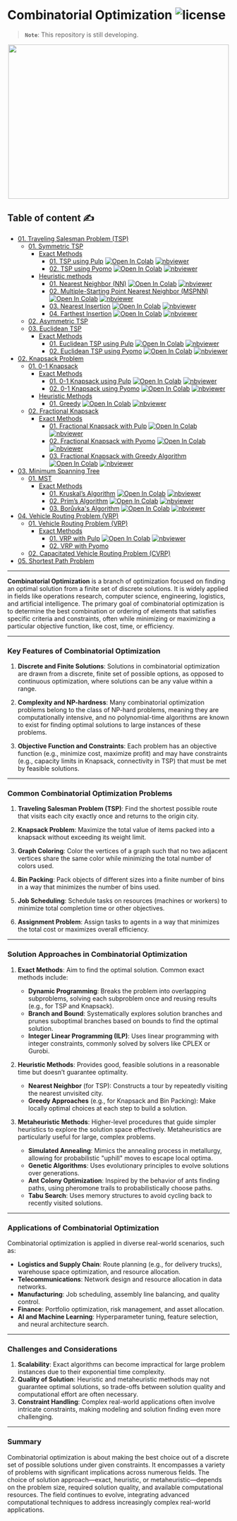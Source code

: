 # Combinatorial Optimization ![license](https://img.shields.io/github/license/Pegah-Ardehkhani/Combinatorial-Optimization.svg)

> **`Note`**: This repository is still developing.

<p align="center"> 
  <img width="500" height="350" src="https://miro.medium.com/v2/resize:fit:1400/1*WHoUd8ormJ3T6QIh3rJLUA.gif"> 
</p>

## Table of content ✍️

- [01. Traveling Salesman Problem (TSP)](https://github.com/Pegah-Ardehkhani/Combinatorial-Optimization/tree/main/01.%20Traveling%20Salesman%20Problem%20(TSP))
  - [01. Symmetric TSP](https://github.com/Pegah-Ardehkhani/Combinatorial-Optimization/tree/main/01.%20Traveling%20Salesman%20Problem%20(TSP)/01.%20Symmetric%20TSP)
    - [Exact Methods](https://github.com/Pegah-Ardehkhani/Combinatorial-Optimization/tree/main/01.%20Traveling%20Salesman%20Problem%20(TSP)/01.%20Symmetric%20TSP/Exact%20Algorithms)
      - [01. TSP using Pulp](https://github.com/Pegah-Ardehkhani/Combinatorial-Optimization/tree/main/01.%20Traveling%20Salesman%20Problem%20(TSP)/01.%20Symmetric%20TSP/Exact%20Algorithms/01.%20TSP%20using%20Pulp) <a href="https://colab.research.google.com/github/Pegah-Ardehkhani/Combinatorial-Optimization/blob/main/01.%20Traveling%20Salesman%20Problem%20(TSP)/01.%20Symmetric%20TSP/Exact%20Algorithms/01.%20TSP%20using%20Pulp/TSP%20with%20Pulp.ipynb" target="_parent\"><img src="https://colab.research.google.com/assets/colab-badge.svg" alt="Open In Colab"/></a> [![nbviewer](https://img.shields.io/badge/render-nbviewer-orange.svg)](https://nbviewer.org/github/Pegah-Ardehkhani/Combinatorial-Optimization/blob/main/01.%20Traveling%20Salesman%20Problem%20(TSP)/01.%20Symmetric%20TSP/Exact%20Algorithms/01.%20TSP%20using%20Pulp/TSP%20with%20Pulp.ipynb)
      - [02. TSP using Pyomo](https://github.com/Pegah-Ardehkhani/Combinatorial-Optimization/tree/main/01.%20Traveling%20Salesman%20Problem%20(TSP)/01.%20Symmetric%20TSP/Exact%20Algorithms/02.%20TSP%20using%20Pyomo) <a href="https://colab.research.google.com/github/Pegah-Ardehkhani/Combinatorial-Optimization/blob/main/01.%20Traveling%20Salesman%20Problem%20(TSP)/01.%20Symmetric%20TSP/Exact%20Algorithms/02.%20TSP%20using%20Pyomo/TSP%20with%20Pyomo.ipynb" target="_parent\"><img src="https://colab.research.google.com/assets/colab-badge.svg" alt="Open In Colab"/></a> [![nbviewer](https://img.shields.io/badge/render-nbviewer-orange.svg)](https://nbviewer.org/github/Pegah-Ardehkhani/Combinatorial-Optimization/blob/main/01.%20Traveling%20Salesman%20Problem%20(TSP)/01.%20Symmetric%20TSP/Exact%20Algorithms/02.%20TSP%20using%20Pyomo/TSP%20with%20Pyomo.ipynb)
    - [Heuristic methods](https://github.com/Pegah-Ardehkhani/Combinatorial-Optimization/tree/main/01.%20Traveling%20Salesman%20Problem%20(TSP)/01.%20Symmetric%20TSP/Heuristic%20methods)
      - [01. Nearest Neighbor (NN)](https://github.com/Pegah-Ardehkhani/Combinatorial-Optimization/tree/main/01.%20Traveling%20Salesman%20Problem%20(TSP)/01.%20Symmetric%20TSP/Heuristic%20methods/01.%20Nearest%20Neighbor%20(NN)) <a href="https://colab.research.google.com/github/Pegah-Ardehkhani/Combinatorial-Optimization/blob/main/01.%20Traveling%20Salesman%20Problem%20(TSP)/01.%20Symmetric%20TSP/Heuristic%20methods/01.%20Nearest%20Neighbor%20(NN)/TSP%20with%20NN.ipynb" target="_parent\"><img src="https://colab.research.google.com/assets/colab-badge.svg" alt="Open In Colab"/></a> [![nbviewer](https://img.shields.io/badge/render-nbviewer-orange.svg)](https://nbviewer.org/github/Pegah-Ardehkhani/Combinatorial-Optimization/blob/main/01.%20Traveling%20Salesman%20Problem%20(TSP)/01.%20Symmetric%20TSP/Heuristic%20methods/01.%20Nearest%20Neighbor%20(NN)/TSP%20with%20NN.ipynb)
      - [02. Multiple-Starting Point Nearest Neighbor (MSPNN)](https://github.com/Pegah-Ardehkhani/Combinatorial-Optimization/tree/main/01.%20Traveling%20Salesman%20Problem%20(TSP)/01.%20Symmetric%20TSP/Heuristic%20methods/02.%20Multiple-Starting%20Point%20Nearest%20Neighbor%20(MSPNN)) <a href="https://colab.research.google.com/github/Pegah-Ardehkhani/Combinatorial-Optimization/blob/main/01.%20Traveling%20Salesman%20Problem%20(TSP)/01.%20Symmetric%20TSP/Heuristic%20methods/02.%20Multiple-Starting%20Point%20Nearest%20Neighbor%20(MSPNN)/TSP%20with%20Multiple%20Starting%20Point%20Nearest%20Neighbor%20(MSPNN).ipynb" target="_parent\"><img src="https://colab.research.google.com/assets/colab-badge.svg" alt="Open In Colab"/></a> [![nbviewer](https://img.shields.io/badge/render-nbviewer-orange.svg)](https://nbviewer.org/github/Pegah-Ardehkhani/Combinatorial-Optimization/blob/main/01.%20Traveling%20Salesman%20Problem%20(TSP)/01.%20Symmetric%20TSP/Heuristic%20methods/02.%20Multiple-Starting%20Point%20Nearest%20Neighbor%20(MSPNN)/TSP%20with%20Multiple%20Starting%20Point%20Nearest%20Neighbor%20(MSPNN).ipynb)
      - [03. Nearest Insertion](https://github.com/Pegah-Ardehkhani/Combinatorial-Optimization/tree/main/01.%20Traveling%20Salesman%20Problem%20(TSP)/01.%20Symmetric%20TSP/Heuristic%20methods/03.%20Nearest%20Insertion) <a href="https://colab.research.google.com/github/Pegah-Ardehkhani/Combinatorial-Optimization/blob/main/01.%20Traveling%20Salesman%20Problem%20(TSP)/01.%20Symmetric%20TSP/Heuristic%20methods/03.%20Nearest%20Insertion/TSP%20with%20Nearest%20Insertion.ipynb" target="_parent\"><img src="https://colab.research.google.com/assets/colab-badge.svg" alt="Open In Colab"/></a> [![nbviewer](https://img.shields.io/badge/render-nbviewer-orange.svg)](https://nbviewer.org/github/Pegah-Ardehkhani/Combinatorial-Optimization/blob/main/01.%20Traveling%20Salesman%20Problem%20(TSP)/01.%20Symmetric%20TSP/Heuristic%20methods/03.%20Nearest%20Insertion/TSP%20with%20Nearest%20Insertion.ipynb)
      - [04. Farthest Insertion](https://github.com/Pegah-Ardehkhani/Combinatorial-Optimization/tree/main/01.%20Traveling%20Salesman%20Problem%20(TSP)/01.%20Symmetric%20TSP/Heuristic%20methods/04.%20Farthest%20Insertion) <a href="https://colab.research.google.com/github/Pegah-Ardehkhani/Combinatorial-Optimization/blob/main/01.%20Traveling%20Salesman%20Problem%20(TSP)/01.%20Symmetric%20TSP/Heuristic%20methods/04.%20Farthest%20Insertion/TSP%20with%20Farthest%20Insertion.ipynb" target="_parent\"><img src="https://colab.research.google.com/assets/colab-badge.svg" alt="Open In Colab"/></a> [![nbviewer](https://img.shields.io/badge/render-nbviewer-orange.svg)](https://nbviewer.org/github/Pegah-Ardehkhani/Combinatorial-Optimization/blob/main/01.%20Traveling%20Salesman%20Problem%20(TSP)/01.%20Symmetric%20TSP/Heuristic%20methods/04.%20Farthest%20Insertion/TSP%20with%20Farthest%20Insertion.ipynb)
  - [02. Asymmetric TSP](https://github.com/Pegah-Ardehkhani/Combinatorial-Optimization/tree/main/01.%20Traveling%20Salesman%20Problem%20(TSP)/02.%20Asymmetric%20TSP)
  - [03. Euclidean TSP](https://github.com/Pegah-Ardehkhani/Combinatorial-Optimization/tree/main/01.%20Traveling%20Salesman%20Problem%20(TSP)/03.%20Euclidean%20TSP)
      - [Exact Methods](https://github.com/Pegah-Ardehkhani/Combinatorial-Optimization/tree/main/01.%20Traveling%20Salesman%20Problem%20(TSP)/03.%20Euclidean%20TSP/Exact%20Methods)
        - [01. Euclidean TSP using Pulp](https://github.com/Pegah-Ardehkhani/Combinatorial-Optimization/tree/main/01.%20Traveling%20Salesman%20Problem%20(TSP)/03.%20Euclidean%20TSP/Exact%20Methods/01.%20Euclidean%20TSP%20using%20Pulp) <a href="https://colab.research.google.com/github/Pegah-Ardehkhani/Combinatorial-Optimization/blob/main/01.%20Traveling%20Salesman%20Problem%20(TSP)/03.%20Euclidean%20TSP/Exact%20Methods/01.%20Euclidean%20TSP%20using%20Pulp/Euclidean%20TSP%20with%20Pulp.ipynb" target="_parent\"><img src="https://colab.research.google.com/assets/colab-badge.svg" alt="Open In Colab"/></a> [![nbviewer](https://img.shields.io/badge/render-nbviewer-orange.svg)](https://nbviewer.org/github/Pegah-Ardehkhani/Combinatorial-Optimization/blob/main/01.%20Traveling%20Salesman%20Problem%20(TSP)/03.%20Euclidean%20TSP/Exact%20Methods/01.%20Euclidean%20TSP%20using%20Pulp/Euclidean%20TSP%20with%20Pulp.ipynb)
        - [02. Euclidean TSP using Pyomo](https://github.com/Pegah-Ardehkhani/Combinatorial-Optimization/tree/main/01.%20Traveling%20Salesman%20Problem%20(TSP)/03.%20Euclidean%20TSP/Exact%20Methods/02.%20Euclidean%20TSP%20using%20Pyomo) <a href="https://colab.research.google.com/github/Pegah-Ardehkhani/Combinatorial-Optimization/blob/main/01.%20Traveling%20Salesman%20Problem%20(TSP)/03.%20Euclidean%20TSP/Exact%20Methods/02.%20Euclidean%20TSP%20using%20Pyomo/Euclidean%20TSP%20with%20Pyomo.ipynb" target="_parent\"><img src="https://colab.research.google.com/assets/colab-badge.svg" alt="Open In Colab"/></a> [![nbviewer](https://img.shields.io/badge/render-nbviewer-orange.svg)](https://nbviewer.org/github/Pegah-Ardehkhani/Combinatorial-Optimization/blob/main/01.%20Traveling%20Salesman%20Problem%20(TSP)/03.%20Euclidean%20TSP/Exact%20Methods/02.%20Euclidean%20TSP%20using%20Pyomo/Euclidean%20TSP%20with%20Pyomo.ipynb)
- [02. Knapsack Problem](https://github.com/Pegah-Ardehkhani/Combinatorial-Optimization/tree/main/02.%20Knapsack%20Problem)
    - [01. 0-1 Knapsack](https://github.com/Pegah-Ardehkhani/Combinatorial-Optimization/tree/main/02.%20Knapsack%20Problem/01.%200-1%20Knapsack)
        - [Exact Methods](https://github.com/Pegah-Ardehkhani/Combinatorial-Optimization/tree/main/02.%20Knapsack%20Problem/01.%200-1%20Knapsack/Exact%20Methods)
            - [01. 0-1 Knapsack using Pulp](https://github.com/Pegah-Ardehkhani/Combinatorial-Optimization/tree/main/02.%20Knapsack%20Problem/01.%200-1%20Knapsack/Exact%20Methods/01.%200-1%20Knapsack%20using%20Pulp) <a href="https://colab.research.google.com/github/Pegah-Ardehkhani/Combinatorial-Optimization/blob/main/02.%20Knapsack%20Problem/01.%200-1%20Knapsack/Exact%20Methods/01.%200-1%20Knapsack%20using%20Pulp/0_1%20Knapsack%20with%20Pulp.ipynb" target="_parent\"><img src="https://colab.research.google.com/assets/colab-badge.svg" alt="Open In Colab"/></a> [![nbviewer](https://img.shields.io/badge/render-nbviewer-orange.svg)](https://nbviewer.org/github/Pegah-Ardehkhani/Combinatorial-Optimization/blob/main/02.%20Knapsack%20Problem/01.%200-1%20Knapsack/Exact%20Methods/01.%200-1%20Knapsack%20using%20Pulp/0_1%20Knapsack%20with%20Pulp.ipynb)
            - [02. 0-1 Knapsack using Pyomo](https://github.com/Pegah-Ardehkhani/Combinatorial-Optimization/tree/main/02.%20Knapsack%20Problem/01.%200-1%20Knapsack/Exact%20Methods/02.%200-1%20Knapsack%20using%20Pyomo) <a href="https://colab.research.google.com/github/Pegah-Ardehkhani/Combinatorial-Optimization/blob/main/02.%20Knapsack%20Problem/01.%200-1%20Knapsack/Exact%20Methods/02.%200-1%20Knapsack%20using%20Pyomo/0_1%20Knapsack%20with%20Pyomo.ipynb" target="_parent\"><img src="https://colab.research.google.com/assets/colab-badge.svg" alt="Open In Colab"/></a> [![nbviewer](https://img.shields.io/badge/render-nbviewer-orange.svg)](https://nbviewer.org/github/Pegah-Ardehkhani/Combinatorial-Optimization/blob/main/02.%20Knapsack%20Problem/01.%200-1%20Knapsack/Exact%20Methods/02.%200-1%20Knapsack%20using%20Pyomo/0_1%20Knapsack%20with%20Pyomo.ipynb)
        - [Heuristic Methods](https://github.com/Pegah-Ardehkhani/Combinatorial-Optimization/tree/main/02.%20Knapsack%20Problem/01.%200-1%20Knapsack/Heuristic%20Methods)
            - [01. Greedy](https://github.com/Pegah-Ardehkhani/Combinatorial-Optimization/tree/main/02.%20Knapsack%20Problem/01.%200-1%20Knapsack/Heuristic%20Methods/01.%20Greedy) <a href="https://colab.research.google.com/github/Pegah-Ardehkhani/Combinatorial-Optimization/blob/main/02.%20Knapsack%20Problem/01.%200-1%20Knapsack/Heuristic%20Methods/01.%20Greedy/0_1%20Knapsack%20with%20Greedy.ipynb" target="_parent\"><img src="https://colab.research.google.com/assets/colab-badge.svg" alt="Open In Colab"/></a> [![nbviewer](https://img.shields.io/badge/render-nbviewer-orange.svg)](https://nbviewer.org/github/Pegah-Ardehkhani/Combinatorial-Optimization/blob/main/02.%20Knapsack%20Problem/01.%200-1%20Knapsack/Heuristic%20Methods/01.%20Greedy/0_1%20Knapsack%20with%20Greedy.ipynb)
    - [02. Fractional Knapsack](https://github.com/Pegah-Ardehkhani/Combinatorial-Optimization/tree/main/02.%20Knapsack%20Problem/02.%20Fractional%20Knapsack)
        - [Exact Methods](https://github.com/Pegah-Ardehkhani/Combinatorial-Optimization/tree/main/02.%20Knapsack%20Problem/02.%20Fractional%20Knapsack/Exact%20Methods)
            - [01. Fractional Knapsack with Pulp](https://github.com/Pegah-Ardehkhani/Combinatorial-Optimization/tree/main/02.%20Knapsack%20Problem/02.%20Fractional%20Knapsack/Exact%20Methods/01.%20Fractional%20Knapsack%20with%20Pulp) <a href="https://colab.research.google.com/github/Pegah-Ardehkhani/Combinatorial-Optimization/blob/main/02.%20Knapsack%20Problem/02.%20Fractional%20Knapsack/Exact%20Methods/01.%20Fractional%20Knapsack%20with%20Pulp/Fractional%20Knapsack%20with%20Pulp.ipynb" target="_parent\"><img src="https://colab.research.google.com/assets/colab-badge.svg" alt="Open In Colab"/></a> [![nbviewer](https://img.shields.io/badge/render-nbviewer-orange.svg)](https://nbviewer.org/github/Pegah-Ardehkhani/Combinatorial-Optimization/blob/main/02.%20Knapsack%20Problem/02.%20Fractional%20Knapsack/Exact%20Methods/01.%20Fractional%20Knapsack%20with%20Pulp/Fractional%20Knapsack%20with%20Pulp.ipynb)
            - [02. Fractional Knapsack with Pyomo](https://github.com/Pegah-Ardehkhani/Combinatorial-Optimization/tree/main/02.%20Knapsack%20Problem/02.%20Fractional%20Knapsack/Exact%20Methods/02.%20Fractional%20Knapsack%20with%20Pyomo) <a href="https://colab.research.google.com/github/Pegah-Ardehkhani/Combinatorial-Optimization/blob/main/02.%20Knapsack%20Problem/02.%20Fractional%20Knapsack/Exact%20Methods/02.%20Fractional%20Knapsack%20with%20Pyomo/Fractional%20Knapsack%20with%20Pyomo.ipynb" target="_parent\"><img src="https://colab.research.google.com/assets/colab-badge.svg" alt="Open In Colab"/></a> [![nbviewer](https://img.shields.io/badge/render-nbviewer-orange.svg)](https://nbviewer.org/github/Pegah-Ardehkhani/Combinatorial-Optimization/blob/main/02.%20Knapsack%20Problem/02.%20Fractional%20Knapsack/Exact%20Methods/02.%20Fractional%20Knapsack%20with%20Pyomo/Fractional%20Knapsack%20with%20Pyomo.ipynb)
            - [03. Fractional Knapsack with Greedy Algorithm](https://github.com/Pegah-Ardehkhani/Combinatorial-Optimization/tree/main/02.%20Knapsack%20Problem/02.%20Fractional%20Knapsack/Exact%20Methods/03.%20Fractional%20Knapsack%20with%20Greedy) <a href="https://colab.research.google.com/github/Pegah-Ardehkhani/Combinatorial-Optimization/blob/main/02.%20Knapsack%20Problem/02.%20Fractional%20Knapsack/Exact%20Methods/03.%20Fractional%20Knapsack%20with%20Greedy/Fractional%20Knapsack%20with%20Greedy.ipynb" target="_parent\"><img src="https://colab.research.google.com/assets/colab-badge.svg" alt="Open In Colab"/></a> [![nbviewer](https://img.shields.io/badge/render-nbviewer-orange.svg)](https://nbviewer.org/github/Pegah-Ardehkhani/Combinatorial-Optimization/blob/main/02.%20Knapsack%20Problem/02.%20Fractional%20Knapsack/Exact%20Methods/03.%20Fractional%20Knapsack%20with%20Greedy/Fractional%20Knapsack%20with%20Greedy.ipynb)
- [03. Minimum Spanning Tree](https://github.com/Pegah-Ardehkhani/Combinatorial-Optimization/tree/main/03.%20Minimum%20Spanning%20Tree)
    - [01. MST](https://github.com/Pegah-Ardehkhani/Combinatorial-Optimization/tree/main/03.%20Minimum%20Spanning%20Tree/01.%20MST)
        - [Exact Methods](https://github.com/Pegah-Ardehkhani/Combinatorial-Optimization/tree/main/03.%20Minimum%20Spanning%20Tree/01.%20MST/Exact%20Methods)
            - [01. Kruskal’s Algorithm](https://github.com/Pegah-Ardehkhani/Combinatorial-Optimization/tree/main/03.%20Minimum%20Spanning%20Tree/01.%20MST/Exact%20Methods/01.%20Kruskal%E2%80%99s%20Algorithm) <a href="https://colab.research.google.com/github/Pegah-Ardehkhani/Combinatorial-Optimization/blob/main/03.%20Minimum%20Spanning%20Tree/01.%20MST/Exact%20Methods/01.%20Kruskal%E2%80%99s%20Algorithm/MST%20with%20Kruskal.ipynb" target="_parent\"><img src="https://colab.research.google.com/assets/colab-badge.svg" alt="Open In Colab"/></a> [![nbviewer](https://img.shields.io/badge/render-nbviewer-orange.svg)](https://nbviewer.org/github/Pegah-Ardehkhani/Combinatorial-Optimization/blob/main/03.%20Minimum%20Spanning%20Tree/01.%20MST/Exact%20Methods/01.%20Kruskal%E2%80%99s%20Algorithm/MST%20with%20Kruskal.ipynb)
            - [02. Prim’s Algorithm](https://github.com/Pegah-Ardehkhani/Combinatorial-Optimization/tree/main/03.%20Minimum%20Spanning%20Tree/01.%20MST/Exact%20Methods/02.%20Prim%E2%80%99s%20Algorithm) <a href="https://colab.research.google.com/github/Pegah-Ardehkhani/Combinatorial-Optimization/blob/main/03.%20Minimum%20Spanning%20Tree/01.%20MST/Exact%20Methods/02.%20Prim%E2%80%99s%20Algorithm/MST%20with%20Prim.ipynb" target="_parent\"><img src="https://colab.research.google.com/assets/colab-badge.svg" alt="Open In Colab"/></a> [![nbviewer](https://img.shields.io/badge/render-nbviewer-orange.svg)](https://nbviewer.org/github/Pegah-Ardehkhani/Combinatorial-Optimization/blob/main/03.%20Minimum%20Spanning%20Tree/01.%20MST/Exact%20Methods/02.%20Prim%E2%80%99s%20Algorithm/MST%20with%20Prim.ipynb)
            - [03. Borůvka's Algorithm](https://github.com/Pegah-Ardehkhani/Combinatorial-Optimization/tree/main/03.%20Minimum%20Spanning%20Tree/01.%20MST/Exact%20Methods/03.%20Bor%C5%AFvka's%20Algorithm) <a href="https://colab.research.google.com/github/Pegah-Ardehkhani/Combinatorial-Optimization/blob/main/03.%20Minimum%20Spanning%20Tree/01.%20MST/Exact%20Methods/03.%20Bor%C5%AFvka's%20Algorithm/MST%20with%20Bor%C5%AFvka.ipynb" target="_parent\"><img src="https://colab.research.google.com/assets/colab-badge.svg" alt="Open In Colab"/></a> [![nbviewer](https://img.shields.io/badge/render-nbviewer-orange.svg)](https://nbviewer.org/github/Pegah-Ardehkhani/Combinatorial-Optimization/blob/main/03.%20Minimum%20Spanning%20Tree/01.%20MST/Exact%20Methods/03.%20Bor%C5%AFvka's%20Algorithm/MST%20with%20Bor%C5%AFvka.ipynb)
- [04. Vehicle Routing Problem (VRP)](https://github.com/Pegah-Ardehkhani/Combinatorial-Optimization/tree/main/04.%20Vehicle%20Routing%20Problem%20(VRP))
    - [01. Vehicle Routing Problem (VRP)](https://github.com/Pegah-Ardehkhani/Combinatorial-Optimization/tree/main/04.%20Vehicle%20Routing%20Problem%20(VRP)/01.%20Vehicle%20Routing%20Problem%20(VRP))
        - [Exact Methods](https://github.com/Pegah-Ardehkhani/Combinatorial-Optimization/tree/main/04.%20Vehicle%20Routing%20Problem%20(VRP)/01.%20Vehicle%20Routing%20Problem%20(VRP)/Exact%20Methods)
            - [01. VRP with Pulp](https://github.com/Pegah-Ardehkhani/Combinatorial-Optimization/tree/main/04.%20Vehicle%20Routing%20Problem%20(VRP)/01.%20Vehicle%20Routing%20Problem%20(VRP)/Exact%20Methods/01.%20VRP%20with%20Pulp) <a href="https://colab.research.google.com/github/Pegah-Ardehkhani/Combinatorial-Optimization/blob/main/04.%20Vehicle%20Routing%20Problem%20(VRP)/01.%20Vehicle%20Routing%20Problem%20(VRP)/Exact%20Methods/01.%20VRP%20with%20Pulp/VRP%20with%20Pulp.ipynb" target="_parent\"><img src="https://colab.research.google.com/assets/colab-badge.svg" alt="Open In Colab"/></a> [![nbviewer](https://img.shields.io/badge/render-nbviewer-orange.svg)](https://nbviewer.org/github/Pegah-Ardehkhani/Combinatorial-Optimization/blob/main/04.%20Vehicle%20Routing%20Problem%20(VRP)/01.%20Vehicle%20Routing%20Problem%20(VRP)/Exact%20Methods/01.%20VRP%20with%20Pulp/VRP%20with%20Pulp.ipynb)
            - [02. VRP with Pyomo](https://github.com/Pegah-Ardehkhani/Combinatorial-Optimization/tree/main/04.%20Vehicle%20Routing%20Problem%20(VRP)/01.%20Vehicle%20Routing%20Problem%20(VRP)/Exact%20Methods/02.%20VRP%20with%20Pyomo)
    - [02. Capacitated Vehicle Routing Problem (CVRP)](https://github.com/Pegah-Ardehkhani/Combinatorial-Optimization/tree/main/04.%20Vehicle%20Routing%20Problem%20(VRP)/02.%20Capacitated%20Vehicle%20Routing%20Problem%20(CVRP))
- [05. Shortest Path Problem](https://github.com/Pegah-Ardehkhani/Combinatorial-Optimization/tree/main/05.%20Shortest%20Path%20Problem)




---

**Combinatorial Optimization** is a branch of optimization focused on finding an optimal solution from a finite set of discrete solutions. It is widely applied in fields like operations research, computer science, engineering, logistics, and artificial intelligence. The primary goal of combinatorial optimization is to determine the best combination or ordering of elements that satisfies specific criteria and constraints, often while minimizing or maximizing a particular objective function, like cost, time, or efficiency.

---

### Key Features of Combinatorial Optimization

1. **Discrete and Finite Solutions**: Solutions in combinatorial optimization are drawn from a discrete, finite set of possible options, as opposed to continuous optimization, where solutions can be any value within a range.
   
2. **Complexity and NP-hardness**: Many combinatorial optimization problems belong to the class of NP-hard problems, meaning they are computationally intensive, and no polynomial-time algorithms are known to exist for finding optimal solutions to large instances of these problems.

3. **Objective Function and Constraints**: Each problem has an objective function (e.g., minimize cost, maximize profit) and may have constraints (e.g., capacity limits in Knapsack, connectivity in TSP) that must be met by feasible solutions.

---

### Common Combinatorial Optimization Problems

1. **Traveling Salesman Problem (TSP)**: Find the shortest possible route that visits each city exactly once and returns to the origin city.
   
2. **Knapsack Problem**: Maximize the total value of items packed into a knapsack without exceeding its weight limit.

3. **Graph Coloring**: Color the vertices of a graph such that no two adjacent vertices share the same color while minimizing the total number of colors used.

4. **Bin Packing**: Pack objects of different sizes into a finite number of bins in a way that minimizes the number of bins used.

5. **Job Scheduling**: Schedule tasks on resources (machines or workers) to minimize total completion time or other objectives.

6. **Assignment Problem**: Assign tasks to agents in a way that minimizes the total cost or maximizes overall efficiency.

---

### Solution Approaches in Combinatorial Optimization

1. **Exact Methods**: Aim to find the optimal solution. Common exact methods include:
   - **Dynamic Programming**: Breaks the problem into overlapping subproblems, solving each subproblem once and reusing results (e.g., for TSP and Knapsack).
   - **Branch and Bound**: Systematically explores solution branches and prunes suboptimal branches based on bounds to find the optimal solution.
   - **Integer Linear Programming (ILP)**: Uses linear programming with integer constraints, commonly solved by solvers like CPLEX or Gurobi.

2. **Heuristic Methods**: Provides good, feasible solutions in a reasonable time but doesn’t guarantee optimality.
   - **Nearest Neighbor** (for TSP): Constructs a tour by repeatedly visiting the nearest unvisited city.
   - **Greedy Approaches** (e.g., for Knapsack and Bin Packing): Make locally optimal choices at each step to build a solution.

3. **Metaheuristic Methods**: Higher-level procedures that guide simpler heuristics to explore the solution space effectively. Metaheuristics are particularly useful for large, complex problems.
   - **Simulated Annealing**: Mimics the annealing process in metallurgy, allowing for probabilistic "uphill" moves to escape local optima.
   - **Genetic Algorithms**: Uses evolutionary principles to evolve solutions over generations.
   - **Ant Colony Optimization**: Inspired by the behavior of ants finding paths, using pheromone trails to probabilistically choose paths.
   - **Tabu Search**: Uses memory structures to avoid cycling back to recently visited solutions.

---

### Applications of Combinatorial Optimization

Combinatorial optimization is applied in diverse real-world scenarios, such as:

- **Logistics and Supply Chain**: Route planning (e.g., for delivery trucks), warehouse space optimization, and resource allocation.
- **Telecommunications**: Network design and resource allocation in data networks.
- **Manufacturing**: Job scheduling, assembly line balancing, and quality control.
- **Finance**: Portfolio optimization, risk management, and asset allocation.
- **AI and Machine Learning**: Hyperparameter tuning, feature selection, and neural architecture search.

---

### Challenges and Considerations

1. **Scalability**: Exact algorithms can become impractical for large problem instances due to their exponential time complexity.
2. **Quality of Solution**: Heuristic and metaheuristic methods may not guarantee optimal solutions, so trade-offs between solution quality and computational effort are often necessary.
3. **Constraint Handling**: Complex real-world applications often involve intricate constraints, making modeling and solution finding even more challenging.

---

### Summary

Combinatorial optimization is about making the best choice out of a discrete set of possible solutions under given constraints. It encompasses a variety of problems with significant implications across numerous fields. The choice of solution approach—exact, heuristic, or metaheuristic—depends on the problem size, required solution quality, and available computational resources. The field continues to evolve, integrating advanced computational techniques to address increasingly complex real-world applications.
